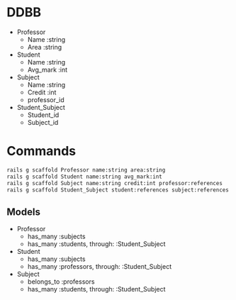 # DDBB

* Professor
  * Name :string
  * Area :string
* Student
  * Name :string
  * Avg_mark :int
* Subject
  * Name :string
  * Credit :int
  * professor_id
* Student_Subject
  * Student_id
  * Subject_id


# Commands

```bash
rails g scaffold Professor name:string area:string
rails g scaffold Student name:string avg_mark:int
rails g scaffold Subject name:string credit:int professor:references
rails g scaffold Student_Subject student:references subject:references
```

## Models

* Professor
  * has_many :subjects
  * has_many :students, through: :Student_Subject
* Student
  * has_many :subjects
  * has_many :professors, through: :Student_Subject
* Subject
  * belongs_to :professors
  * has_many :students, through: :Student_Subject
